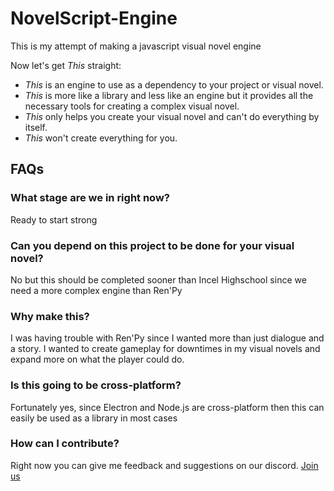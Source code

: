 # NovelScript-Engine

This is my attempt of making a javascript visual novel engine

Now let's get _This_ straight:

- _This_ is an engine to use as a dependency to your project or visual novel.
- _This_ is more like a library and less like an engine but it provides all the necessary tools for creating a complex visual novel.
- _This_ only helps you create your visual novel and can't do everything by itself.
- _This_ won't create everything for you.

## FAQs

### What stage are we in right now?

Ready to start strong

### Can you depend on this project to be done for your visual novel?

No but this should be completed sooner than Incel Highschool since we need a more complex engine than Ren'Py

### Why make this?

I was having trouble with Ren'Py since I wanted more than just dialogue and a story. I wanted to create gameplay for downtimes in my visual novels and expand more on what the player could do.

### Is this going to be cross-platform?

Fortunately yes, since Electron and Node.js are cross-platform then this can easily be used as a library in most cases

### How can I contribute?

Right now you can give me feedback and suggestions on our discord. [Join us](https://discord.gg/4H6Mfh)
